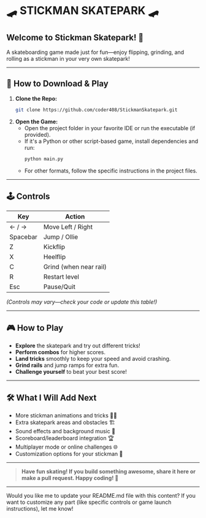 
# 🛹 **STICKMAN SKATEPARK** 🛹

## Welcome to Stickman Skatepark! 🤩

A skateboarding game made just for fun—enjoy flipping, grinding, and rolling as a stickman in your very own skatepark!

---

## 🚀 **How to Download & Play**

1. **Clone the Repo:**
   ```sh
   git clone https://github.com/coder408/StickmanSkatepark.git
   ```
2. **Open the Game:**
   - Open the project folder in your favorite IDE or run the executable (if provided).
   - If it's a Python or other script-based game, install dependencies and run:
     ```sh
     python main.py
     ```
   - For other formats, follow the specific instructions in the project files.

---

## 🕹️ **Controls**

| Key          | Action              |
|--------------|---------------------|
| ← / →        | Move Left / Right   |
| Spacebar     | Jump / Ollie        |
| Z            | Kickflip            |
| X            | Heelflip            |
| C            | Grind (when near rail) |
| R            | Restart level       |
| Esc          | Pause/Quit          |

*(Controls may vary—check your code or update this table!)*
  
---

## 🎮 **How to Play**

- **Explore** the skatepark and try out different tricks!
- **Perform combos** for higher scores.
- **Land tricks** smoothly to keep your speed and avoid crashing.
- **Grind rails** and jump ramps for extra fun.
- **Challenge yourself** to beat your best score!

---

## 🛠️ **What I Will Add Next**

- More stickman animations and tricks 🧑‍🎤
- Extra skatepark areas and obstacles 🏗️
- Sound effects and background music 🎵
- Scoreboard/leaderboard integration 🏆
- Multiplayer mode or online challenges 🌐
- Customization options for your stickman 🎨

---

> **Have fun skating! If you build something awesome, share it here or make a pull request. Happy coding! 🤙**

---

Would you like me to update your README.md file with this content? If you want to customize any part (like specific controls or game launch instructions), let me know!
